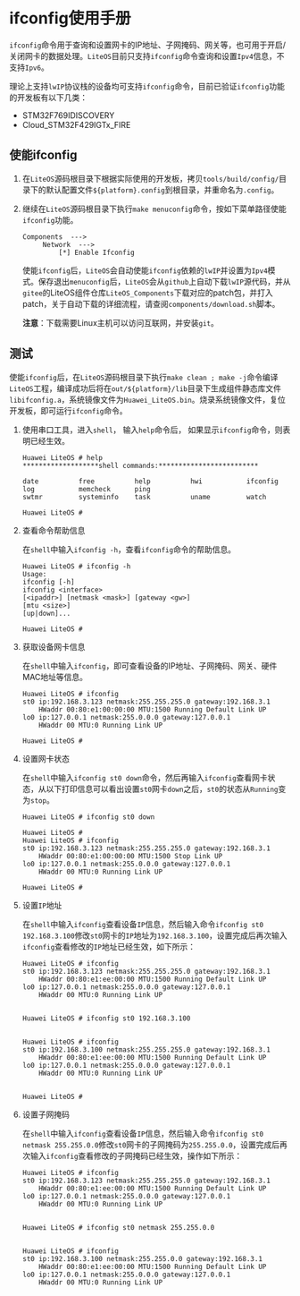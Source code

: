 # ifconfig使用手册

`ifconfig`命令用于查询和设置网卡的IP地址、子网掩码、网关等，也可用于开启/关闭网卡的数据处理。`LiteOS`目前只支持`ifconfig`命令查询和设置`Ipv4`信息，不支持`Ipv6`。

理论上支持`lwIP`协议栈的设备均可支持`ifconfig`命令，目前已验证`ifconfig`功能的开发板有以下几类： 

- STM32F769IDISCOVERY
- Cloud_STM32F429IGTx_FIRE

## 使能ifconfig

1. 在`LiteOS`源码根目录下根据实际使用的开发板，拷贝`tools/build/config/`目录下的默认配置文件`${platform}.config`到根目录，并重命名为`.config`。

2. 继续在`LiteOS`源码根目录下执行`make menuconfig`命令，按如下菜单路径使能`ifconfig`功能。

   ```
   Components  --->
        Network  --->
            [*] Enable Ifconfig
   ```
   使能`ifconfig`后，`LiteOS`会自动使能`ifconfig`依赖的`lwIP`并设置为`Ipv4`模式。保存退出`menuconfig`后，`LiteOS`会从`github`上自动下载`lwIP`源代码，并从`gitee`的LiteOS组件仓库`LiteOS_Components`下载对应的patch包，并打入patch，关于自动下载的详细流程，请查阅`components/download.sh`脚本。

   **注意**：下载需要Linux主机可以访问互联网，并安装`git`。

## 测试

使能`ifconfig`后，在`LiteOS`源码根目录下执行`make clean ; make -j`命令编译`LiteOS`工程，编译成功后将在`out/${platform}/lib`目录下生成组件静态库文件`libifconfig.a`，系统镜像文件为`Huawei_LiteOS.bin`。烧录系统镜像文件，复位开发板，即可运行`ifconfig`命令。

1. 使用串口工具，进入`shell`， 输入`help`命令后， 如果显示`ifconfig`命令，则表明已经生效。

    ```
    Huawei LiteOS # help
    *******************shell commands:*************************

    date          free          help          hwi           ifconfig      log           memcheck      ping          
    swtmr         systeminfo    task          uname         watch         

    Huawei LiteOS #

    ```
2. 查看命令帮助信息

    在`shell`中输入`ifconfig -h`，查看`ifconfig`命令的帮助信息。
    ```
	Huawei LiteOS # ifconfig -h
	Usage:
	ifconfig [-h] 
	ifconfig <interface>
	[<ipaddr>] [netmask <mask>] [gateway <gw>]
	[mtu <size>]
	[up|down]...

	Huawei LiteOS # 
    ```

3. 获取设备网卡信息

    在`shell`中输入`ifconfig`，即可查看设备的IP地址、子网掩码、网关、硬件MAC地址等信息。

    ```
    Huawei LiteOS # ifconfig
    st0	ip:192.168.3.123 netmask:255.255.255.0 gateway:192.168.3.1
        HWaddr 00:80:e1:00:00:00 MTU:1500 Running Default Link UP
    lo0	ip:127.0.0.1 netmask:255.0.0.0 gateway:127.0.0.1
        HWaddr 00 MTU:0 Running Link UP

    Huawei LiteOS #
    ```

4. 设置网卡状态

    在`shell`中输入`ifconfig st0 down`命令，然后再输入`ifconfig`查看网卡状态，从以下打印信息可以看出设置`st0`网卡`down`之后，`st0`的状态从`Running`变为`stop`。

    ```
    Huawei LiteOS # ifconfig st0 down

    Huawei LiteOS # 
    Huawei LiteOS # ifconfig
    st0	ip:192.168.3.123 netmask:255.255.255.0 gateway:192.168.3.1
        HWaddr 00:80:e1:00:00:00 MTU:1500 Stop Link UP
    lo0	ip:127.0.0.1 netmask:255.0.0.0 gateway:127.0.0.1
        HWaddr 00 MTU:0 Running Link UP

    Huawei LiteOS # 
    ```

5. 设置`IP`地址

    在`shell`中输入`ifconfig`查看设备`IP`信息，然后输入命令`ifconfig st0 192.168.3.100`修改`st0`网卡的`IP`地址为`192.168.3.100`，设置完成后再次输入`ifconfig`查看修改的`IP`地址已经生效，如下所示：

    ```
    Huawei LiteOS # ifconfig
    st0	ip:192.168.3.123 netmask:255.255.255.0 gateway:192.168.3.1
        HWaddr 00:80:e1:ee:00:00 MTU:1500 Running Default Link UP
    lo0	ip:127.0.0.1 netmask:255.0.0.0 gateway:127.0.0.1
        HWaddr 00 MTU:0 Running Link UP


    Huawei LiteOS # ifconfig st0 192.168.3.100


    Huawei LiteOS # ifconfig
    st0	ip:192.168.3.100 netmask:255.255.255.0 gateway:192.168.3.1
        HWaddr 00:80:e1:ee:00:00 MTU:1500 Running Default Link UP
    lo0	ip:127.0.0.1 netmask:255.0.0.0 gateway:127.0.0.1
        HWaddr 00 MTU:0 Running Link UP


    Huawei LiteOS # 

    ```

6. 设置子网掩码

    在`shell`中输入`ifconfig`查看设备`IP`信息，然后输入命令`ifconfig st0 netmask 255.255.0.0`修改`st0`网卡的子网掩码为`255.255.0.0`，设置完成后再次输入`ifconfig`查看修改的子网掩码已经生效，操作如下所示：

    ```
    Huawei LiteOS # ifconfig
    st0	ip:192.168.3.123 netmask:255.255.255.0 gateway:192.168.3.1
        HWaddr 00:80:e1:ee:00:00 MTU:1500 Running Default Link UP
    lo0	ip:127.0.0.1 netmask:255.0.0.0 gateway:127.0.0.1
        HWaddr 00 MTU:0 Running Link UP


    Huawei LiteOS # ifconfig st0 netmask 255.255.0.0


    Huawei LiteOS # ifconfig
    st0	ip:192.168.3.100 netmask:255.255.0.0 gateway:192.168.3.1
        HWaddr 00:80:e1:ee:00:00 MTU:1500 Running Default Link UP
    lo0	ip:127.0.0.1 netmask:255.0.0.0 gateway:127.0.0.1
        HWaddr 00 MTU:0 Running Link UP
    ```
